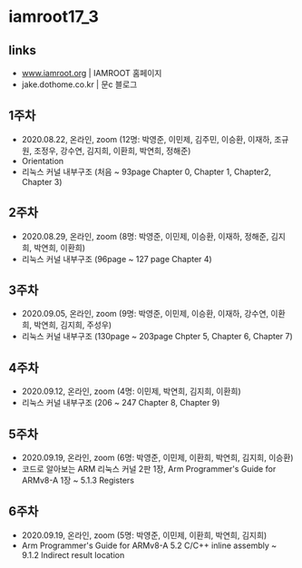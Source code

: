 # iamroot17_3
## links
- www.iamroot.org | IAMROOT 홈페이지
- jake.dothome.co.kr | 문c 블로그

## 1주차
- 2020.08.22, 온라인, zoom (12명: 박영준, 이민제, 김주민, 이승환, 이재하, 조규원, 조정우, 강수연, 김지희, 이환희, 박연희, 정해준)
- Orientation
- 리눅스 커널 내부구조 (처음 ~ 93page Chapter 0, Chapter 1, Chapter2, Chapter 3)

## 2주차
- 2020.08.29, 온라인, zoom (8명: 박영준, 이민제, 이승환, 이재하, 정해준, 김지희, 박연희, 이환희)
- 리눅스 커널 내부구조 (96page ~ 127 page Chapter 4)

## 3주차
- 2020.09.05, 온라인, zoom (9명: 박영준, 이민제, 이승환, 이재하, 강수연, 이환희, 박연희, 김지희, 주성우)
- 리눅스 커널 내부구조 (130page ~ 203page Chpter 5, Chapter 6, Chapter 7)

## 4주차
- 2020.09.12, 온라인, zoom (4명: 이민제, 박연희, 김지희, 이환희)
- 리눅스 커널 내부구조 (206 ~ 247 Chapter 8, Chapter 9)

## 5주차
- 2020.09.19, 온라인, zoom (6명: 박영준, 이민제, 이환희, 박연희, 김지희, 이승환)
- 코드로 알아보는 ARM 리눅스 커널 2판 1장, Arm Programmer's Guide for ARMv8-A 1장 ~ 5.1.3 Registers

## 6주차
- 2020.09.19, 온라인, zoom (5명: 박영준, 이민제, 이환희, 박연희, 김지희)
- Arm Programmer's Guide for ARMv8-A 5.2 C/C++ inline assembly ~ 9.1.2 Indirect result location
